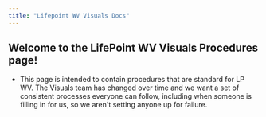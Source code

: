 ```yaml
---
title: "Lifepoint WV Visuals Docs"
---
```


## Welcome to the LifePoint WV Visuals Procedures page!
- This page is intended to contain procedures that are standard for LP WV.  The Visuals team has changed over time and we want a set of consistent processes everyone can follow, including when someone is filling in for us, so we aren't setting anyone up for failure.
